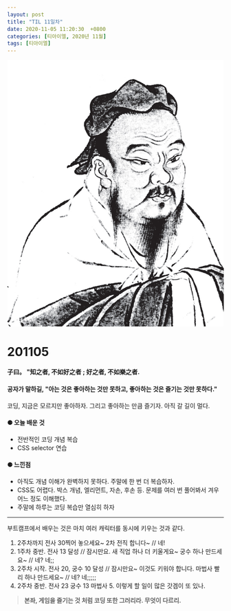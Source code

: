 ```yaml
---
layout: post
title: "TIL 11일차"
date: 2020-11-05 11:20:30  +0800
categories: [티아이엘, 2020년 11월]
tags: [티아이엘]
---
```


![image](/assets/img/sample/avatar.jpg)

# **201105**

#### **子曰。 "知之者, 不如好之者 ; 好之者, 不如樂之者.**

#### **공자가 말하길, "아는 것은 좋아하는 것만 못하고, 좋아하는 것은 즐기는 것만 못하다."**

코딩, 지금은 모르지만 좋아하자. 그리고 좋아하는 만큼 즐기자. 아직 갈 길이 멀다.

#### **⚈ 오늘 배운 것**

- 전반적인 코딩 개념 복습
- CSS selector 연습

#### **⚈ 느낀점**

- 아직도 개념 이해가 완벽하지 못하다. 주말에 한 번 더 복습하자.
- CSS도 어렵다. 박스 개념, 엘리먼트, 자손, 후손 등. 문제를 여러 번 풀어봐서 겨우 어느 정도 이해했다.
- 주말에 하루는 코딩 복습만 열심히 하자

---

부트캠프에서 배우는 것은 마치 여러 캐릭터를 동시에 키우는 것과 같다.

1. 2주차까지 전사 30찍어 놓으세요~ 2차 전직 합니다~ // 네!
2. 1주차 중반. 전사 13 달성 // 잠시만요. 새 직업 하나 더 키울게요~ 궁수 하나 만드세요~ // 네? 네;;
3. 2주차 시작. 전사 20, 궁수 10 달성 // 잠시만요~ 이것도 키워야 합니다. 마법사 빨리 하나 만드세요~ // 네? 네;;;;;
4. 2주차 중반. 전사 23 궁수 13 마법사 5. 이렇게 할 일이 많은 갓겜이 또 있나.

> **본좌, 게임을 즐기는 것 처럼 코딩 또한 그러리라. 무엇이 다르리.**
